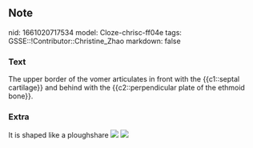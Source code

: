 ## Note
nid: 1661020717534
model: Cloze-chrisc-ff04e
tags: GSSE::!Contributor::Christine_Zhao
markdown: false

### Text
The upper border of the vomer articulates in front with the {{c1::septal cartilage}} and behind with the {{c2::perpendicular plate of the ethmoid bone}}.

### Extra
It is shaped like a ploughshare <img src= 
"paste-0bcbaeeabb6e071c0efeea666cbb0ed7d9f19b25.jpg"> <img src= 
"url.json">
